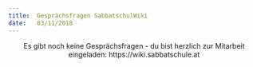 ```yaml
---
title:  Gesprächsfragen SabbatschulWiki
date:   03/11/2018
---
```


<center>Es gibt noch keine Gesprächsfragen - du bist herzlich zur Mitarbeit eingeladen: https://wiki.sabbatschule.at</center>